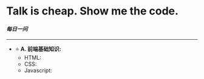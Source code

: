 # Talk is cheap. Show me the code.
#### *每日一问*

--------------------------------------
+ ⭐ **A. 前端基础知识:**  
    + HTML:  
    + CSS:  
    + Javascript: 